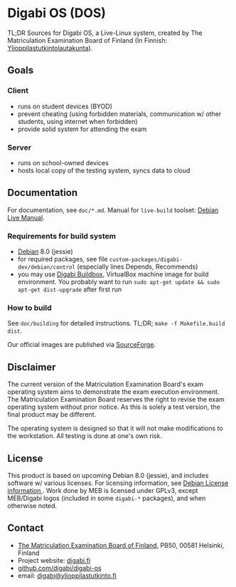 Digabi OS (DOS)
================================
TL;DR Sources for Digabi OS, a Live-Linux system, created by The 
Matriculation Examination Board of Finland (In Finnish: 
[Ylioppilastutkintolautakunta](http://www.ylioppilastutkinto.fi/)).


## Goals

### Client

 * runs on student devices (BYOD)
 * prevent cheating (using forbidden materials, communication w/ other 
  students, using internet when forbidden)
 * provide solid system for attending the exam


### Server

 * runs on school-owned devices
 * hosts local copy of the testing system, syncs data to cloud

## Documentation
For documentation, see `doc/*.md`. Manual for `live-build` toolset: 
[Debian Live Manual](http://live.debian.net/manual/3.x/).

### Requirements for build system
 * [Debian](http://www.debian.org/) 8.0 (jessie)
 * for required packages, see file 
 `custom-packages/digabi-dev/debian/control` (especially lines Depends, 
 Recommends)
 * you may use [Digabi Buildbox](http://sourceforge.net/projects/digabi/files/tools), VirtualBox machine image for build environment. You probably want to run `sudo apt-get update && sudo apt-get dist-upgrade` after first run


### How to build
See `doc/building` for detailed instructions. TL;DR; `make -f Makefile.build dist`.

Our official images are published via [SourceForge](http://sourceforge.net/projects/digabi/files/).


## Disclaimer
The current version of the Matriculation Examination Board's exam 
operating system aims to demonstrate the exam execution environment. 
The Matriculation Examination Board reserves the right to revise the 
exam operating system without prior notice.  As this is solely a test 
version, the final product may be different.

The operating system is designed so that it will not make modifications 
to the workstation. All testing is done at one's own risk.


## License
This product is based on upcoming Debian 8.0 (jessie), and includes 
software w/ various licenses. For licensing information, see [Debian 
License information ](http://www.debian.org/legal/licenses/). Work done 
by MEB is licensed under GPLv3, except MEB/Digabi logos (included in 
some `digabi-*` packages), and when otherwise noted.


## Contact
 * [The Matriculation Examination Board of Finland](http://www.ylioppilastutkinto.fi/), PB50, 00581 Helsinki, Finland
 * Project website: [digabi.fi](http://digabi.fi/)
 * [github.com/digabi/digabi-os](https://github.com/digabi/digabi-os)
 * email: [digabi@ylioppilastutkinto.fi](mailto:digabi@ylioppilastutkinto.fi)
